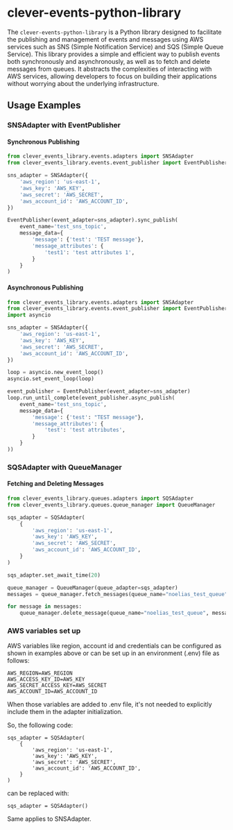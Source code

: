 # clever-events-python-library

The `clever-events-python-library` is a Python library designed to facilitate the publishing and management of events and messages using AWS services such as SNS (Simple Notification Service) and SQS (Simple Queue Service). This library provides a simple and efficient way to publish events both synchronously and asynchronously, as well as to fetch and delete messages from queues. It abstracts the complexities of interacting with AWS services, allowing developers to focus on building their applications without worrying about the underlying infrastructure.

## Usage Examples

### SNSAdapter with EventPublisher

#### Synchronous Publishing

```python
from clever_events_library.events.adapters import SNSAdapter
from clever_events_library.events.event_publisher import EventPublisher

sns_adapter = SNSAdapter({
    'aws_region': 'us-east-1',
    'aws_key': 'AWS_KEY',
    'aws_secret': 'AWS_SECRET',
    'aws_account_id': 'AWS_ACCOUNT_ID',
})

EventPublisher(event_adapter=sns_adapter).sync_publish(
    event_name='test_sns_topic',
    message_data={
        'message': {'test': 'TEST message'},
        'message_attributes': {
            'test1': 'test attributes 1',
        }
    }
)
```

#### Asynchronous Publishing

```python
from clever_events_library.events.adapters import SNSAdapter
from clever_events_library.events.event_publisher import EventPublisher
import asyncio

sns_adapter = SNSAdapter({
    'aws_region': 'us-east-1',
    'aws_key': 'AWS_KEY',
    'aws_secret': 'AWS_SECRET',
    'aws_account_id': 'AWS_ACCOUNT_ID',
})

loop = asyncio.new_event_loop()
asyncio.set_event_loop(loop)

event_publisher = EventPublisher(event_adapter=sns_adapter)
loop.run_until_complete(event_publisher.async_publish(
    event_name='test_sns_topic',
    message_data={
        'message': {'test': "TEST message"},
        'message_attributes': {
            'test': 'test attributes',
        }
    }
))
```

### SQSAdapter with QueueManager

#### Fetching and Deleting Messages

```python
from clever_events_library.queues.adapters import SQSAdapter
from clever_events_library.queues.queue_manager import QueueManager

sqs_adapter = SQSAdapter(
    {
        'aws_region': 'us-east-1',
        'aws_key': 'AWS_KEY',
        'aws_secret': 'AWS_SECRET',
        'aws_account_id': 'AWS_ACCOUNT_ID',
    }
)

sqs_adapter.set_await_time(20)

queue_manager = QueueManager(queue_adapter=sqs_adapter)
messages = queue_manager.fetch_messages(queue_name="noelias_test_queue", max_number_of_messages=10)

for message in messages:
    queue_manager.delete_message(queue_name="noelias_test_queue", message_id=message['message_receipt_handle'])
```

### AWS variables set up

AWS variables like region, account id and credentials can be configured as shown in examples above or can be set up in an environment (.env) file as follows:

```
AWS_REGION=AWS_REGION
AWS_ACCESS_KEY_ID=AWS_KEY
AWS_SECRET_ACCESS_KEY=AWS_SECRET
AWS_ACCOUNT_ID=AWS_ACCOUNT_ID
```

When those variables are added to .env file, it's not needed to explicitly include them in the adapter initialization.

So, the following code:

```
sqs_adapter = SQSAdapter(
    {
        'aws_region': 'us-east-1',
        'aws_key': 'AWS_KEY',
        'aws_secret': 'AWS_SECRET',
        'aws_account_id': 'AWS_ACCOUNT_ID',
    }
)
```

can be replaced with:

```
sqs_adapter = SQSAdapter()
```

Same applies to SNSAdapter.
